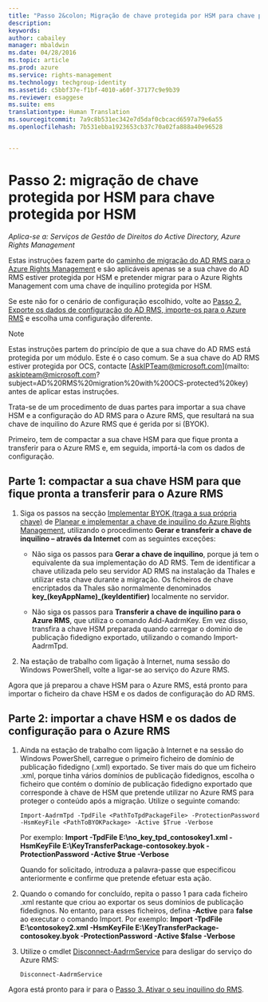 ```yaml
---
title: "Passo 2&colon; Migração de chave protegida por HSM para chave protegida por HSM | Azure RMS"
description: 
keywords: 
author: cabailey
manager: mbaldwin
ms.date: 04/28/2016
ms.topic: article
ms.prod: azure
ms.service: rights-management
ms.technology: techgroup-identity
ms.assetid: c5bbf37e-f1bf-4010-a60f-37177c9e9b39
ms.reviewer: esaggese
ms.suite: ems
translationtype: Human Translation
ms.sourcegitcommit: 7a9c8b531ec342e7d5daf0cbcacd6597a79e6a55
ms.openlocfilehash: 7b531ebba1923653cb37c70a02fa888a40e96528


---
```


# Passo 2: migração de chave protegida por HSM para chave protegida por HSM

*Aplica-se a: Serviços de Gestão de Direitos do Active Directory, Azure Rights Management*


Estas instruções fazem parte do [caminho de migração do AD RMS para o Azure Rights Management](migrate-from-ad-rms-to-azure-rms.md) e são aplicáveis apenas se a sua chave do AD RMS estiver protegida por HSM e pretender migrar para o Azure Rights Management com uma chave de inquilino protegida por HSM. 

Se este não for o cenário de configuração escolhido, volte ao [Passo 2. Exporte os dados de configuração do AD RMS, importe-os para o Azure RMS](migrate-from-ad-rms-phase1.md#step-2-export-configuration-data-from-ad-rms-and-import-it-to-azure-rms) e escolha uma configuração diferente.

> [!NOTE]
> Estas instruções partem do princípio de que a sua chave do AD RMS está protegida por um módulo. Este é o caso comum. Se a sua chave do AD RMS estiver protegida por OCS, contacte [AskIPTeam@microsoft.com](mailto: askipteam@microsoft.com?subject=AD%20RMS%20migration%20with%20OCS-protected%20key) antes de aplicar estas instruções.

Trata-se de um procedimento de duas partes para importar a sua chave HSM e a configuração do AD RMS para o Azure RMS, que resultará na sua chave de inquilino do Azure RMS que é gerida por si (BYOK).

Primeiro, tem de compactar a sua chave HSM para que fique pronta a transferir para o Azure RMS e, em seguida, importá-la com os dados de configuração.

## Parte 1: compactar a sua chave HSM para que fique pronta a transferir para o Azure RMS

1.  Siga os passos na secção [Implementar BYOK (traga a sua própria chave)](plan-implement-tenant-key.md#implementing-your-azure-rights-management-tenant-key) de [Planear e implementar a chave de inquilino do Azure Rights Management](plan-implement-tenant-key.md), utilizando o procedimento **Gerar e transferir a chave de inquilino – através da Internet** com as seguintes exceções:

    -   Não siga os passos para **Gerar a chave de inquilino**, porque já tem o equivalente da sua implementação do AD RMS. Tem de identificar a chave utilizada pelo seu servidor AD RMS na instalação da Thales e utilizar esta chave durante a migração. Os ficheiros de chave encriptados da Thales são normalmente denominados **key_(keyAppName)_(keyIdentifier)** localmente no servidor.

    -   Não siga os passos para **Transferir a chave de inquilino para o Azure RMS**, que utiliza o comando Add-AadrmKey.  Em vez disso, transfira a chave HSM preparada quando carregar o domínio de publicação fidedigno exportado, utilizando o comando Import-AadrmTpd.

2.  Na estação de trabalho com ligação à Internet, numa sessão do Windows PowerShell, volte a ligar-se ao serviço do Azure RMS.

Agora que já preparou a chave HSM para o Azure RMS, está pronto para importar o ficheiro da chave HSM e os dados de configuração do AD RMS.

## Parte 2: importar a chave HSM e os dados de configuração para o Azure RMS

1.  Ainda na estação de trabalho com ligação à Internet e na sessão do Windows PowerShell, carregue o primeiro ficheiro de domínio de publicação fidedigno (.xml) exportado. Se tiver mais do que um ficheiro .xml, porque tinha vários domínios de publicação fidedignos, escolha o ficheiro que contém o domínio de publicação fidedigno exportado que corresponde à chave de HSM que pretende utilizar no Azure RMS para proteger o conteúdo após a migração. Utilize o seguinte comando:

    ```
    Import-AadrmTpd -TpdFile <PathToTpdPackageFile> -ProtectionPassword -HsmKeyFile <PathToBYOKPackage> -Active $True -Verbose
    ```
    Por exemplo: **Import -TpdFile E:\no_key_tpd_contosokey1.xml -HsmKeyFile E:\KeyTransferPackage-contosokey.byok -ProtectionPassword -Active $true -Verbose**

    Quando for solicitado, introduza a palavra-passe que especificou anteriormente e confirme que pretende efetuar esta ação.

2.  Quando o comando for concluído, repita o passo 1 para cada ficheiro .xml restante que criou ao exportar os seus domínios de publicação fidedignos. No entanto, para esses ficheiros, defina **-Active** para **false** ao executar o comando Import.  Por exemplo: **Import -TpdFile E:\contosokey2.xml -HsmKeyFile E:\KeyTransferPackage-contosokey.byok -ProtectionPassword -Active $false -Verbose**

3.  Utilize o cmdlet [Disconnect-AadrmService](http://msdn.microsoft.com/library/windowsazure/dn629416.aspx) para desligar do serviço do Azure RMS:

    ```
    Disconnect-AadrmService
    ```

Agora está pronto para ir para o [Passo 3. Ativar o seu inquilino do RMS](migrate-from-ad-rms-phase1.md#step-3-activate-your-rms-tenant).




<!--HONumber=Jun16_HO4-->


